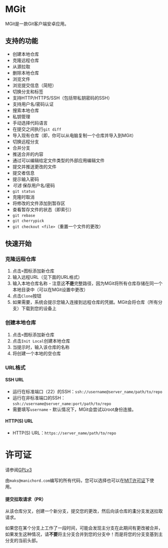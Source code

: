 # MGit

MGit是一款Git客户端安卓应用。

## 支持的功能

* 创建本地仓库
* 克隆远程仓库
* 从源拉取
* 删除本地仓库
* 浏览文件
* 浏览提交信息（简短）
* 切换分支和标签
* 支持HTTP/HTTPS/SSH（包括带私钥密码的SSH）
* 支持用户名/密码认证
* 搜索本地仓库
* 私钥管理
* 手动选择代码语言
* 在提交之间执行`git diff`
* 导入现有仓库（即，你可以从电脑复制一个仓库并导入到MGit）
* 切换远程分支
* 合并分支
* 推送合并的内容
* 通过可以编辑给定文件类型的外部应用编辑文件
* 提交并推送更改的文件
* 提交者信息
* 提示输入密码
* *可选* 保存用户名/密码
* `git status`
* 克隆时取消
* 将修改的文件添加到暂存区
* 查看暂存文件的状态（即索引）
* `git rebase`
* `git cherrypick`
* `git checkout <file>`（重置一个文件的更改）

## 快速开始

### 克隆远程仓库

1. 点击`+`图标添加新仓库
2. 输入远程URL（见下面的URL格式）
3. 输入本地仓库名称 - 注意这**不是**完整路径，因为MGit将所有仓库存储在同一个本地目录中（可以在MGit设置中更改）
4. 点击`Clone`按钮
5. 如果需要，系统会提示您输入连接到远程仓库的凭据。MGit会将仓库（所有分支）下载到您的设备上

### 创建本地仓库
1. 点击`+`图标添加新仓库
2. 点击`Init Local`创建本地仓库
3. 当提示时，输入该仓库的名称
4. 将创建一个本地的空仓库

### URL格式

#### SSH URL

* 运行在标准端口（22）的SSH：`ssh://username@server_name/path/to/repo`
* 运行在非标准端口的SSH：`ssh://username@server_name:port/path/to/repo`
* 需要填写`username` - 默认情况下，MGit会尝试以root身份连接。

#### HTTP(S) URL

* HTTP(S) URL：`https://server_name/path/to/repo`

# 许可证

请参阅[GPLv3](./LICENSE)

由`maks@manichord.com`编写的所有代码，您可以选择也可以在[MIT许可证](https://en.wikipedia.org/wiki/MIT_License)下使用。


#### 提交拉取请求（PR）
从该仓库分叉，创建一个新分支，提交您的更改，然后向该仓库的**主**分支发送拉取请求。

如果您在某个分支上工作了一段时间，可能会发现主分支在此期间有更改被合并，如果发生这种情况，请**不要**将主分支合并到您的分支中！而是将您的分支变基到主分支的当前头部。

